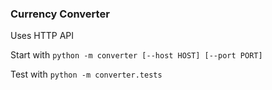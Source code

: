### Currency Converter
Uses HTTP API

Start with `python -m converter [--host HOST] [--port PORT]`

Test with `python -m converter.tests`
